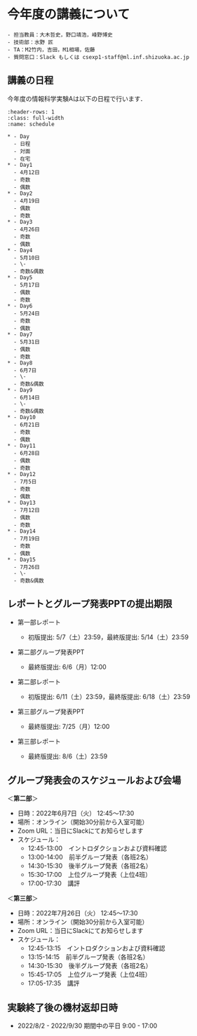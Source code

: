 # 今年度の講義について

```{admonition} 連絡先
- 担当教員：大木哲史，野口靖浩，峰野博史
- 技術部：水野 匠
- TA：M2竹内，吉田，M1相場，佐藤
- 質問窓口：Slack もしくは csexp1-staff@ml.inf.shizuoka.ac.jp
```

## 講義の日程

今年度の情報科学実験Aは以下の日程で行います．

```{list-table} 情報科学実験Aスケジュール
:header-rows: 1
:class: full-width
:name: schedule

* - Day
  - 日程
  - 対面
  - 在宅
* - Day1
  - 4月12日
  - 奇数
  - 偶数
* - Day2 
  - 4月19日
  - 偶数
  - 奇数
* - Day3
  - 4月26日
  - 奇数
  - 偶数
* - Day4
  - 5月10日
  - \-
  - 奇数&偶数
* - Day5
  - 5月17日
  - 偶数
  - 奇数
* - Day6
  - 5月24日
  - 奇数
  - 偶数
* - Day7
  - 5月31日
  - 偶数
  - 奇数
* - Day8
  - 6月7日
  - \-
  - 奇数&偶数
* - Day9
  - 6月14日
  - \-
  - 奇数&偶数
* - Day10
  - 6月21日
  - 奇数
  - 偶数
* - Day11
  - 6月28日
  - 偶数
  - 奇数
* - Day12
  - 7月5日
  - 奇数
  - 偶数
* - Day13
  - 7月12日
  - 偶数
  - 奇数
* - Day14
  - 7月19日
  - 奇数
  - 偶数
* - Day15
  - 7月26日
  - \-
  - 奇数&偶数
```

## レポートとグループ発表PPTの提出期限

- 第一部レポート
    - 初版提出: 5/7（土）23:59，最終版提出: 5/14（土）23:59

- 第二部グループ発表PPT
    - 最終版提出: 6/6（月）12:00

- 第二部レポート
    - 初版提出: 6/11（土）23:59，最終版提出: 6/18（土）23:59

- 第三部グループ発表PPT
    - 最終版提出: 7/25（月）12:00

- 第三部レポート
    - 最終版提出: 8/6（土）23:59

## グループ発表会のスケジュールおよび会場

＜**第二部**＞

-   日時：2022年6月7日（火） 12:45〜17:30
-   場所：オンライン（開始30分前から入室可能）
-   Zoom URL：当日にSlackにてお知らせします
-   スケジュール：
    -   12:45-13:00　イントロダクションおよび資料確認
    -   13:00-14:00　前半グループ発表（各班2名）
    -   14:30-15:30　後半グループ発表（各班2名）
    -   15:30-17:00　上位グループ発表（上位4班）
    -   17:00-17:30　講評

＜**第三部**＞

-   日時：2022年7月26日（火） 12:45〜17:30
-   場所：オンライン（開始30分前から入室可能）
-   Zoom URL：当日にSlackにてお知らせします
-   スケジュール：
    -   12:45-13:15　イントロダクションおよび資料確認
    -   13:15-14:15　前半グループ発表（各班2名）
    -   14:30-15:30　後半グループ発表（各班2名）
    -   15:45-17:05　上位グループ発表（上位4班）
    -   17:05-17:35　講評

## 実験終了後の機材返却日時
- 2022/8/2 - 2022/9/30 期間中の平日 9:00 - 17:00